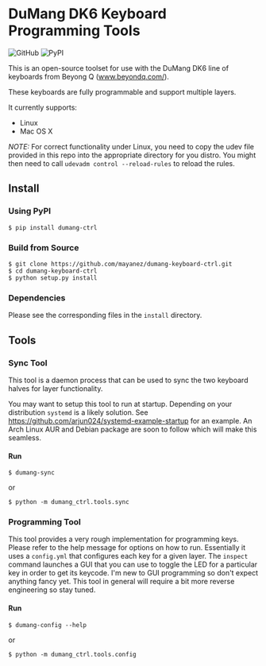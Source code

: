 # DuMang DK6 Keyboard Programming Tools
![GitHub](https://img.shields.io/github/license/mayanez/dumang-keyboard-ctrl)
![PyPI](https://img.shields.io/pypi/v/dumang-ctrl)

This is an open-source toolset for use with the DuMang DK6 line of keyboards from Beyong Q (www.beyondq.com/).

These keyboards are fully programmable and support multiple layers.

It currently supports:

* Linux
* Mac OS X

*NOTE:* For correct functionality under Linux, you need to copy the udev file provided in this repo into the appropriate directory for you distro. You might then need to call `udevadm control --reload-rules` to reload the rules.

## Install

### Using PyPI

    $ pip install dumang-ctrl
    
### Build from Source

    $ git clone https://github.com/mayanez/dumang-keyboard-ctrl.git
    $ cd dumang-keyboard-ctrl
    $ python setup.py install

### Dependencies

Please see the corresponding files in the `install` directory.

## Tools

### Sync Tool

This tool is a daemon process that can be used to sync the two keyboard halves for layer functionality. 

You may want to setup this tool to run at startup. Depending on your distribution `systemd` is a likely solution. See https://github.com/arjun024/systemd-example-startup for an example. An Arch Linux AUR and Debian package are soon to follow which will make this seamless.

#### Run

    $ dumang-sync
     
or 

    $ python -m dumang_ctrl.tools.sync

### Programming Tool

This tool provides a very rough implementation for programming keys. Please refer to the help message for options on how to run. Essentially it uses a `config.yml` that configures each key for a given layer.
The `inspect` command launches a GUI that you can use to toggle the LED for a particular key in order to get its keycode. I'm new to GUI programming so don't expect anything fancy yet. This tool in general will require a bit more reverse engineering so stay tuned.

#### Run

    $ dumang-config --help

or 

    $ python -m dumang_ctrl.tools.config
